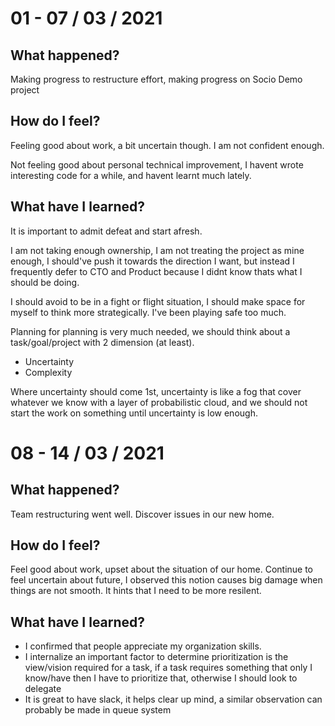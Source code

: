 # 01 - 07 / 03 / 2021

## What happened?
Making progress to restructure effort, making progress on Socio Demo project

## How do I feel?
Feeling good about work, a bit uncertain though. I am not confident enough.

Not feeling good about personal technical improvement, I havent wrote interesting code for a while, and havent learnt much lately.

## What have I learned?
It is important to admit defeat and start afresh.

I am not taking enough ownership, I am not treating the project as mine enough, I should've push it towards the direction I want, but instead I frequently defer to CTO and Product because I didnt know thats what I should be doing.

I should avoid to be in a fight or flight situation, I should make space for myself to think more strategically. I've been playing safe too much.

Planning for planning is very much needed, we should think about a task/goal/project with 2 dimension (at least).

* Uncertainty
* Complexity

Where uncertainty should come 1st, uncertainty is like a fog that cover whatever we know with a layer of probabilistic cloud, and we should not start the work on something until uncertainty is low enough.

# 08 - 14 / 03 / 2021

## What happened?
Team restructuring went well. 
Discover issues in our new home.

## How do I feel?
Feel good about work, upset about the situation of our home.
Continue to feel uncertain about future, I observed this notion causes big damage when things are not smooth. It hints that I need to be more resilent.

## What have I learned?
* I confirmed that people appreciate my organization skills.
* I internalize an important factor to determine prioritization is the view/vision required for a task, if a task requires something that only I know/have then I have to prioritize that, otherwise I should look to delegate
* It is great to have slack, it helps clear up mind, a similar observation can probably be made in queue system